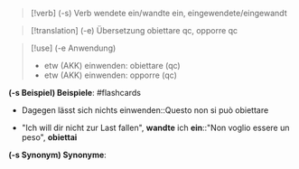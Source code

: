 > [!verb] (-s) Verb
> wendete ein/wandte ein, eingewendete/eingewandt

> [!translation] (-e) Übersetzung
> obiettare qc, opporre qc

> [!use] (-e Anwendung)
> - etw (AKK) einwenden: obiettare (qc)
> - etw (AKK) einwenden: opporre (qc)

**(-s Beispiel) Beispiele**: 
#flashcards 
- Dagegen lässt sich nichts einwenden::Questo non si può obiettare
<!--SR:!2024-04-27,4,270-->
- "Ich will dir nicht zur Last fallen", **wandte** ich **ein**::"Non voglio essere un peso", **obiettai**
<!--SR:!2024-04-26,2,230-->

**(-s Synonym) Synonyme**: 




